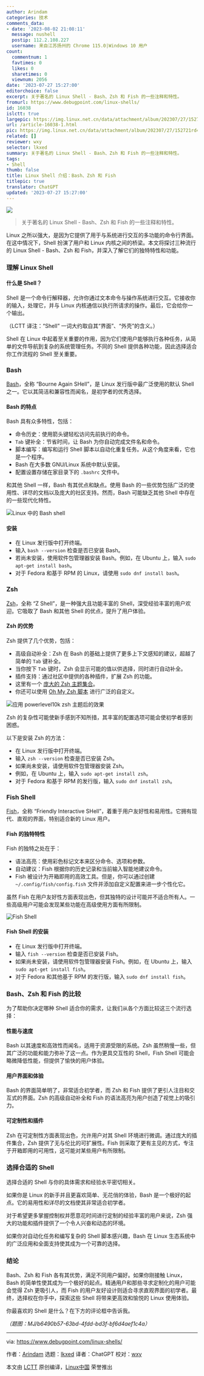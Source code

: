 ```yaml
---
author: Arindam
categories: 技术
comments_data:
- date: '2023-08-02 21:08:11'
  message: nushell
  postip: 112.2.108.227
  username: 来自江苏扬州的 Chrome 115.0|Windows 10 用户
count:
  commentnum: 1
  favtimes: 0
  likes: 0
  sharetimes: 0
  viewnum: 2056
date: '2023-07-27 15:27:00'
editorchoice: false
excerpt: 关于著名的 Linux Shell - Bash、Zsh 和 Fish 的一些注释和特性。
fromurl: https://www.debugpoint.com/linux-shells/
id: 16038
islctt: true
largepic: https://img.linux.net.cn/data/attachment/album/202307/27/152721rd48wwn7xxfkngdw.jpg
url: /article-16038-1.html
pic: https://img.linux.net.cn/data/attachment/album/202307/27/152721rd48wwn7xxfkngdw.jpg.thumb.jpg
related: []
reviewer: wxy
selector: lkxed
summary: 关于著名的 Linux Shell - Bash、Zsh 和 Fish 的一些注释和特性。
tags:
- Shell
thumb: false
title: Linux Shell 介绍：Bash、Zsh 和 Fish
titlepic: true
translator: ChatGPT
updated: '2023-07-27 15:27:00'
---
```


![](https://img.linux.net.cn/data/attachment/album/202307/27/152721rd48wwn7xxfkngdw.jpg)



> 
> 关于著名的 Linux Shell - Bash、Zsh 和 Fish 的一些注释和特性。
> 
> 
> 


Linux 之所以强大，是因为它提供了用于与系统进行交互的多功能的命令行界面。在这中情况下，Shell 扮演了用户和 Linux 内核之间的桥梁。本文将探讨三种流行的 Linux Shell - Bash、Zsh 和 Fish，并深入了解它们的独特特性和功能。


### 理解 Linux Shell


#### 什么是 Shell？


Shell 是一个命令行解释器，允许你通过文本命令与操作系统进行交互。它接收你的输入，处理它，并与 Linux 内核通信以执行所请求的操作。最后，它会给你一个输出。


（LCTT 译注：“Shell” 一词大约取自其“界面”、“外壳”的含义。）


Shell 在 Linux 中起着至关重要的作用，因为它们使用户能够执行各种任务，从简单的文件导航到复杂的系统管理任务。不同的 Shell 提供各种功能，因此选择适合你工作流程的 Shell 至关重要。


### Bash


[Bash](https://www.gnu.org/software/bash/)，全称 “Bourne Again SHell”，是 Linux 发行版中最广泛使用的默认 Shell 之一。它以其简洁和兼容性而闻名，是初学者的优秀选择。


#### Bash 的特点


Bash 具有众多特性，包括：


* 命令历史：使用箭头键轻松访问先前执行的命令。
* `Tab` 键补全：节省时间，让 Bash 为你自动完成文件名和命令。
* 脚本编写：编写和运行 Shell 脚本以自动化重复任务。从这个角度来看，它也是一个程序。
* Bash 在大多数 GNU/Linux 系统中默认安装。
* 配置设置存储在家目录下的 `.bashrc` 文件中。


和其他 Shell 一样，Bash 有其优点和缺点。使用 Bash 的一些优势包括广泛的使用性、详尽的文档以及庞大的社区支持。然而，Bash 可能缺乏其他 Shell 中存在的一些现代化特性。


![Linux 中的 Bash shell](https://img.linux.net.cn/data/attachment/album/202307/27/152903kf8wmp4hhs4xl999.jpg)


#### 安装


* 在 Linux 发行版中打开终端。
* 输入 `bash --version` 检查是否已安装 Bash。
* 若尚未安装，使用软件包管理器安装 Bash。例如，在 Ubuntu 上，输入 `sudo apt-get install bash`。
* 对于 Fedora 和基于 RPM 的 Linux，请使用 `sudo dnf install bash`。


### Zsh


[Zsh](https://www.zsh.org/)，全称 “Z Shell”，是一种强大且功能丰富的 Shell，深受经验丰富的用户欢迎。它吸取了 Bash 和其他 Shell 的优点，提升了用户体验。


#### Zsh 的优势


Zsh 提供了几个优势，包括：


* 高级自动补全：Zsh 在 Bash 的基础上提供了更多上下文感知的建议，超越了简单的 `Tab` 键补全。
* 当你按下 `Tab` 键时，Zsh 会显示可能的值以供选择，同时进行自动补全。
* 插件支持：通过社区中提供的各种插件，扩展 Zsh 的功能。
* 这里有一个 [庞大的 Zsh 主题集合](https://github.com/unixorn/awesome-zsh-plugins)。
* 你还可以使用 [Oh My Zsh 脚本](https://www.debugpoint.com/oh-my-zsh-powerlevel10k/) 进行广泛的自定义。


![应用 powerlevel10k zsh 主题后的效果](https://img.linux.net.cn/data/attachment/album/202307/27/152916xhbxqgrdbrpliayl.jpg)


Zsh 的复杂性可能使新手感到不知所措，其丰富的配置选项可能会使初学者感到困惑。


以下是安装 Zsh 的方法：


* 在 Linux 发行版中打开终端。
* 输入 `zsh --version` 检查是否已安装 Zsh。
* 如果尚未安装，请使用软件包管理器安装 Zsh。
* 例如，在 Ubuntu 上，输入 `sudo apt-get install zsh`。
* 对于 Fedora 和基于 RPM 的发行版，输入 `sudo dnf install zsh`。


### Fish Shell


[Fish](https://fishshell.com/)，全称 “Friendly Interactive SHell”，着重于用户友好性和易用性。它拥有现代、直观的界面，特别适合新的 Linux 用户。


#### Fish 的独特特性


Fish 的独特之处在于：


* 语法高亮：使用彩色标记文本来区分命令、选项和参数。
* 自动建议：Fish 根据你的历史记录和当前输入智能地建议命令。
* Fish 被设计为开箱即用的高效工具。但是，你可以通过创建 `~/.config/fish/config.fish` 文件并添加自定义配置来进一步个性化它。


虽然 Fish 在用户友好性方面表现出色，但其独特的设计可能并不适合所有人。一些高级用户可能会发现某些功能在高级使用方面有所限制。


![Fish Shell](https://img.linux.net.cn/data/attachment/album/202307/27/152925sjn8uuzpo1xu3mz1.jpg)


#### Fish Shell 的安装


* 在 Linux 发行版中打开终端。
* 输入 `fish --version` 检查是否已安装 Fish。
* 如果尚未安装，请使用软件包管理器安装 Fish。例如，在 Ubuntu 上，输入 `sudo apt-get install fish`。
* 对于 Fedora 和其他基于 RPM 的发行版，输入 `sudo dnf install fish`。


### Bash、Zsh 和 Fish 的比较


为了帮助你决定哪种 Shell 适合你的需求，让我们从各个方面比较这三个流行选择：


#### 性能与速度


Bash 以其速度和高效性而闻名，适用于资源受限的系统。Zsh 虽然稍慢一些，但其广泛的功能和能力弥补了这一点。作为更具交互性的 Shell，Fish Shell 可能会略微降低性能，但提供了愉快的用户体验。


#### 用户界面和体验


Bash 的界面简单明了，非常适合初学者，而 Zsh 和 Fish 提供了更引人注目和交互式的界面。Zsh 的高级自动补全和 Fish 的语法高亮为用户创造了视觉上的吸引力。


#### 可定制性和插件


Zsh 在可定制性方面表现出色，允许用户对其 Shell 环境进行微调。通过庞大的插件集合，Zsh 提供了无与伦比的可扩展性。Fish 则采取了更有主见的方式，专注于开箱即用的可用性，这可能对某些用户有所限制。


### 选择合适的 Shell


选择合适的 Shell 与你的具体需求和经验水平密切相关。


如果你是 Linux 的新手并且更喜欢简单、无花俏的体验，Bash 是一个极好的起点。它的易用性和详尽的文档使其非常适合初学者。


对于希望更多掌握控制权并愿意花时间进行定制的经验丰富的用户来说，Zsh 强大的功能和插件提供了一个令人兴奋和动态的环境。


如果你对自动化任务和编写复杂的 Shell 脚本感兴趣，Bash 在 Linux 生态系统中的广泛应用和全面支持使其成为一个可靠的选择。


### 结论


Bash、Zsh 和 Fish 各有其优势，满足不同用户偏好。如果你刚接触 Linux，Bash 的简单性使其成为一个极好的起点。精通用户和那些寻求定制化的用户可能会觉得 Zsh 更吸引人，而 Fish 的用户友好设计则适合寻求直观界面的初学者。最终，选择权在你手中，探索这些 Shell 将带来更高效和愉悦的 Linux 使用体验。


你最喜欢的 Shell 是什么？在下方的评论框中告诉我。


*（题图：MJ/b6490b57-63bd-4fdd-bd3f-bf6d4aef1c4a）*




---


via: <https://www.debugpoint.com/linux-shells/>


作者：[Arindam](https://www.debugpoint.com/author/admin1/) 选题：[lkxed](https://github.com/lkxed/) 译者：ChatGPT 校对：[wxy](https://github.com/wxy)


本文由 [LCTT](https://github.com/LCTT/TranslateProject) 原创编译，[Linux中国](https://linux.cn/) 荣誉推出